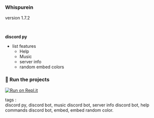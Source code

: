 ### Whispurein
<p>version 1.7.2</p><br>
<p><strong>discord py</strong></p>

- list features
  - Help
  - Music
  - server info
  - random embed colors

### 💨 Run the projects

[![Run on Repl.it](https://repl.it/badge/github/FileAljabaar/Whispurein-V2)](  https://repl.it/github/FileAljabaar/Whispurein)


<p>tags :
<br>
discord py, discord bot, music discord bot, server info discord bot, help commands discord bot, embed, embed random color.
